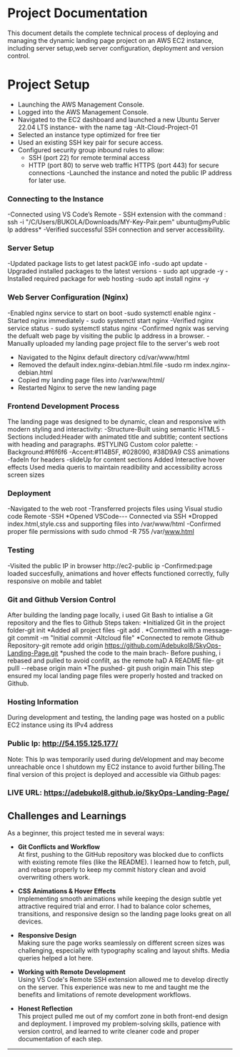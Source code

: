 # Project Documentation
This document details the complete technical process of deploying and managing the dynamic landing page project on an AWS EC2 instance, including server setup,web server configuration, deployment and version control.

# Project Setup
* Launching the AWS Management Console.
* Logged into the AWS Management Console.
* Navigated to the EC2 dashboard and launched a new Ubuntu Server 22.04 LTS instance- with the name tag -Alt-Cloud-Project-01
* Selected an instance type optimized for free tier
* Used an existing SSH key pair for secure access.
* Configured security group inbound rules to allow:
   * SSH (port 22) for remote terminal access
   * HTTP (port 80) to serve web traffic
   HTTPS (port 443) for secure connections 
-Launched the instance and noted the public IP address for later use.

### Connecting to the Instance
-Connected using VS Code’s Remote - SSH extension with the command : ssh -i "/C/Users/BUKOLA/Downloads/MY-Key-Pair.pem" ubuntu@myPublic Ip address*
-Verified successful SSH connection and server accessibility.

 ### Server Setup
 -Updated package lists to get latest packGE info -sudo apt update
 -Upgraded installed packages to the latest versions - sudo apt upgrade -y
 -Installed required package for web hosting -sudo apt install nginx -y

 ### Web Server Configuration (Nginx)
 -Enabled  nginx service to start on boot -sudo systemctl enable nginx
 -Started nginx immediately - sudo systemctl start nginx
 -Verified nginx service status - sudo systemctl status nginx
 -Confirmed ngnix was serving the defualt web page by visiting the public Ip address in a browser.
 -Manually uploaded my landing page project file to the server's web root
 - Navigated to the Nginx default directory cd/var/www/html
 - Removed the default index.nginx-debian.html.file -sudo rm index.nginx-debian.html
 - Copied my landing page files into /var/www/html/
 - Restarted Nginx to serve the new landing page
 

### Frontend Development Process
The landing page was designed to be dynamic, clean and responsive with modern styling and interactivity:
-Structure-Built using semantic HTML5
-Sections included:Header with animated title and subtitle; content sections with heading and paragraphs.
#STYLING
Custom color palette:
-Background:#f6f6f6
-Accent:#114B5F, #028090, #38D9A9
CSS animations
-fadeIn for headers
-slideUp for content sections
Added Interactive hover effects
Used media queris to maintain readibility and accessibility across screen sizes
### Deployment
-Navigated to the web root
-Transferred projects files using Visual studio code Remote -SSH
  *Opened VSCode--- Connected via SSH
  *Dropped index.html,style.css and supporting files into /var/www/html
 -Confirmed proper file permissions with sudo chmod -R 755 /var/www.html

 ### Testing
 -Visited the public IP in browser http://ec2-public ip
 -Confirmed:page loaded succesfully, animations and hover effects functioned correctly, fully responsive on mobile and tablet 
 ### Git and Github Version Control
 After building the landing page locally, i used Git Bash to intialise a Git repository and the fles to Github
 Steps taken:
 *Initialized Git in the project folder-git init
 *Added all project files -git add .
 *Committed with a message- git commit -m "Initial commit -Altcloud file"
 *Connected to remote Github Repository-git remote add origin https://github.com/Adebukol8/SkyOps-Landing-Page.git
 *pushed the code to the main brach- Before pushing, i rebased and pulled to avoid confilt, as the remote haD A README file- git pulll --rebase origin main
 *The pushed- git push origin main
 This step ensured my local landing page files were properly hosted and tracked on Github.


### Hosting Information
During development and testing, the landing page was hosted on a public EC2 instance using its IPv4 address
### Public Ip: http://54.155.125.177/
Note: This Ip was temporarily used during deVelopment and may become unreachable once I shutdown my EC2  instance to avoid further billing.The final version of this project is deployed and accessible via Github pages:
### LIVE URL: https://adebukol8.github.io/SkyOps-Landing-Page/





 ## Challenges and Learnings
As a beginner, this project tested me in several ways:

- **Git Conflicts and Workflow**  
  At first, pushing to the GitHub repository was blocked due to conflicts with existing remote files (like the README). I learned how to fetch, pull, and rebase properly to keep my commit history clean and avoid overwriting others work.

- **CSS Animations & Hover Effects**  
  Implementing smooth animations while keeping the design subtle yet attractive required trial and error. I had to balance color schemes, transitions, and responsive design so the landing page looks great on all devices.

- **Responsive Design**  
  Making sure the page works seamlessly on different screen sizes was challenging, especially with typography scaling and layout shifts. Media queries helped a lot here.

- **Working with Remote Development**  
  Using VS Code's Remote SSH extension allowed me to develop directly on the server. This experience was new to me and taught me the benefits and limitations of remote development workflows.

- **Honest Reflection**  
  This project pulled me out of my comfort zone in both front-end design and deployment. I improved my problem-solving skills, patience with version control, and learned to write cleaner code and proper documentation of each step.

---


  

